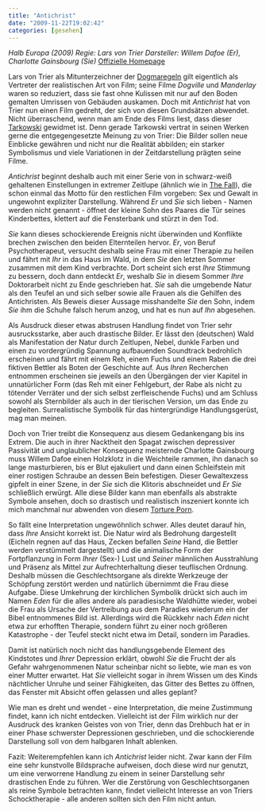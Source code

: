 ```yaml
---
title: "Antichrist"
date: "2009-11-22T19:02:42"
categories: [gesehen]
---
```


*Halb Europa (2009)
Regie: Lars von Trier
Darsteller: Willem Dafoe (Er), Charlotte Gainsbourg	 (Sie)*
[Offizielle Homepage](http://www.antichristthemovie.com/)

Lars von Trier als Mitunterzeichner der [Dogmaregeln](http://de.wikipedia.org/wiki/Dogma_95) gilt eigentlich als Vertreter der realistischen Art von Film; seine Filme *Dogville* und *Manderlay* waren so reduziert, dass sie fast ohne Kulissen mit nur auf den Boden gemalten Umrissen von Gebäuden auskamen. Doch mit *Antichrist* hat von Trier nun einen Film gedreht, der sich von diesen Grundsätzen abwendet. Nicht überraschend, wenn man am Ende des Films liest, dass dieser [Tarkowski](http://de.wikipedia.org/wiki/Andrei_Arsenjewitsch_Tarkowski) gewidmet ist. Denn gerade Tarkowski vertrat in seinen Werken gerne die entgegengesetzte Meinung zu von Trier: Die Bilder sollen neue Einblicke gewähren und nicht nur die Realität abbilden; ein starker Symbolismus und viele Variationen in der Zeitdarstellung prägten seine Filme.

*Antichrist* beginnt deshalb auch mit einer Serie von in schwarz-weiß gehaltenen Einstellungen in extremer Zeitlupe (ähnlich wie in [The Fall](/2009/08/03/the-fall/)), die schon einmal das Motto für den restlichen Film vorgeben: Sex und Gewalt in ungewohnt expliziter Darstellung. Während *Er* und *Sie* sich lieben - Namen werden nicht genannt - öffnet der kleine Sohn des Paares die Tür seines Kinderbettes, klettert auf die Fensterbank und stürzt in den Tod.

*Sie* kann dieses schockierende Ereignis nicht überwinden und Konflikte brechen zwischen den beiden Elternteilen hervor. *Er*, von Beruf Psychotherapeut, versucht deshalb seine Frau mit einer Therapie zu heilen und fährt mit *Ihr* in das Haus im Wald, in dem *Sie* den letzten Sommer zusammen mit dem Kind verbrachte. Dort scheint sich erst *Ihre* Stimmung zu bessern, doch dann entdeckt *Er*, weshalb *Sie* in diesem Sommer *Ihre* Doktorarbeit nicht zu Ende geschrieben hat. *Sie* sah die umgebende Natur als den Teufel an und sich selber sowie alle Frauen als die Gehilfen des Antichristen. Als Beweis dieser Aussage misshandelte *Sie* den Sohn, indem *Sie* ihm die Schuhe falsch herum anzog, und hat es nun auf *Ihn* abgesehen.

Als Ausdruck dieser etwas abstrusen Handlung findet von Trier sehr ausrucksstarke, aber auch drastische Bilder. Er lässt den (deutschen) Wald als Manifestation der Natur durch Zeitlupen, Nebel, dunkle Farben und einen zu vordergründig Spannung aufbauenden Soundtrack bedrohlich erscheinen und fährt mit einem Reh, einem Fuchs und einem Raben die drei fiktiven Bettler als Boten der Geschichte auf. Aus *Ihren* Recherchen entnommen erscheinen sie jeweils an den Übergängen der vier Kapitel in unnatürlicher Form (das Reh mit einer Fehlgeburt, der Rabe als nicht zu tötender Verräter und der sich selbst zerfleischende Fuchs) und am Schluss sowohl als Sternbilder als auch in der tierischen Version, um das Ende zu begleiten. Surrealistische Symbolik für das hintergründige Handlungsgerüst, mag man meinen.

Doch von Trier treibt die Konsequenz aus diesem Gedankengang bis ins Extrem. Die auch in ihrer Nacktheit den Spagat zwischen depressiver Passivität und unglaublicher Konsequenz meisternde Charlotte Gainsbourg muss Willem Dafoe einen Holzklotz in die Weichteile rammen, ihn danach so lange masturbieren, bis er Blut ejakuliert und dann einen Schleifstein mit einer rostigen Schraube an dessen Bein befestigen. Dieser Gewaltexzess gipfelt in einer Szene, in der *Sie* sich die Klitoris abschneidet und *Er* *Sie* schließlich erwürgt. Alle diese Bilder kann man ebenfalls als abstrakte Symbole ansehen, doch so drastisch und realistisch inszeniert konnte ich mich manchmal nur abwenden von diesem [Torture Porn](http://en.wikipedia.org/wiki/Torture_porn#.22Torture_porn.22).

So fällt eine Interpretation ungewöhnlich schwer. Alles deutet darauf hin, dass *Ihre* Ansicht korrekt ist. Die Natur wird als Bedrohung dargestellt (Eicheln regnen auf das Haus, Zecken befallen *Seine* Hand, die Bettler werden verstümmelt dargestellt) und die animalische Form der Fortpflanzung in Form *Ihrer* (Sex-) Lust und *Seiner* männlichen Ausstrahlung und Präsenz als Mittel zur Aufrechterhaltung dieser teuflischen Ordnung. Deshalb müssen die Geschlechtsorgane als direkte Werkzeuge der Schöpfung zerstört werden und natürlich übernimmt die Frau diese Aufgabe. Diese Umkehrung der kirchlichen Symbolik drückt sich auch im Namen *Eden* für die alles andere als paradiesische Waldhütte wieder, wobei die Frau als Ursache der Vertreibung aus dem Paradies wiederum ein der Bibel entnommenes Bild ist. Allerdings wird die Rückkehr nach *Eden* nicht etwa zur erhofften Therapie, sondern führt zu einer noch größeren Katastrophe - der Teufel steckt nicht etwa im Detail, sondern im Paradies.

Damit ist natürlich noch nicht das handlungsgebende Element des Kindstotes und *Ihrer* Depression erklärt, obwohl *Sie* die Frucht der als Gefahr wahrgenommenen Natur scheinbar nicht so liebte, wie man es von einer Mutter erwartet. Hat *Sie* vielleicht sogar in ihrem Wissen um des Kinds nächtlicher Unruhe und seiner Fähigkeiten, das Gitter des Bettes zu öffnen, das Fenster mit Absicht offen gelassen und alles geplant?

Wie man es dreht und wendet - eine Interpretation, die meine Zustimmung findet, kann ich nicht entdecken. Vielleicht ist der Film wirklich nur der Ausdruck des kranken Geistes von von Trier, denn das Drehbuch hat er in einer Phase schwerster Depressionen geschrieben, und die schockierende Darstellung soll von dem halbgaren Inhalt ablenken.

Fazit: Weiterempfehlen kann ich *Antichrist* leider nicht. Zwar kann der Film eine sehr kunstvolle Bildsprache aufweisen, doch diese wird nur genutzt, um eine verworrene Handlung zu einem in seiner Darstellung sehr drastischen Ende zu führen. Wer die Zerstörung von Geschlechtsorganen als reine Symbole betrachten kann, findet vielleicht Interesse an von Triers Schocktherapie - alle anderen sollten sich den Film nicht antun.
